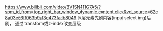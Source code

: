 
https://www.bilibili.com/video/BV1SN411G7A5/?spm_id_from=top_right_bar_window_dynamic.content.click&vd_source=62c8a03e66ff063b9af3e473fadb8049
同层元素先刷内容(input select img)后刷， 通过 transform或z-index改变层级